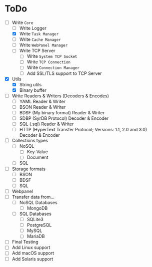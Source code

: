 # ToDo
- [ ] Write `Core`
    - [ ] Write Logger
    - [x] Write `Task Manager`
    - [ ] Write `Cache Manager`
    - [ ] Write `WebPanel Manager`
    - [ ] Write TCP Server
        - [ ] Write `System TCP Socket`
        - [ ] Write `TCP Connection`
        - [ ] Write `Connection Manager`
        - [ ] Add SSL/TLS support to TCP Server
- [x] Utils
    - [x] String utils
    - [x] Binary buffer

- [ ] Write Readers & Writers (Decoders & Encodes)
    - [ ] YAML Reader & Writer
    - [ ] BSON Reader & Writer
    - [ ] BDSF (My binary format) Reader & Writer
    - [ ] SDBP (SyrDB Protocol) Decoder & Encoder
    - [ ] SQL (.sql) Reader & Writer
    - [ ] HTTP (HyperText Transfer Protocol; Versions: 1.1, 2.0 and 3.0) Decoder & Encoder
- [ ] Collections types
    - [ ] NoSQL
        - [ ] Key-Value
        - [ ] Document
    - [ ] SQL
- [ ] Storage formats
    - [ ] BSON
    - [ ] BDSF
    - [ ] SQL
- [ ] Webpanel
- [ ] Transfer data from...
    - [ ] NoSQL Databases
        - [ ] MongoDB
    - [ ] SQL Databases 
        - [ ] SQLite3
        - [ ] PostgreSQL
        - [ ] MySQL
        - [ ] MariaDB
- [ ] Final Testing
- [ ] Add Linux support
- [ ] Add macOS support
- [ ] Add Solaris support
